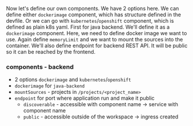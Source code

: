 Now let's define our own components. We have 2 options here. We can define either `dockerimage` component, which has structure defined in the devfile. Or we can go with `kubernetes`/`openshift` component, which is defined as plain k8s yaml.
First for java backend. We'll define it as a `dockerimage` component. Here, we need to define docker image we want to use. Again define `memoryLimit` and we want to mount the sources into the container. We'll also define endpoint for backend REST API. It will be public so it can be reached by the frontend.


### components - backend
  - 2 options `dockerimage` and `kubernetes`/`openshift`
  - `dockerimage` for `java-backend`
  - `mountSources` - projects in `/projects/<project_name>`
  - `endpoint` for port where application run and make it public
    - `discoverable` - accessible with component name -> service with component name
    - `public` - accessible outside of the workspace -> ingress created
